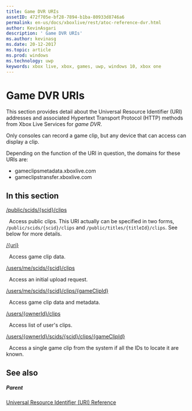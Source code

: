 ```yaml
---
title: Game DVR URIs
assetID: 472f705e-bf28-7894-b1ba-80933d8746a6
permalink: en-us/docs/xboxlive/rest/atoc-reference-dvr.html
author: KevinAsgari
description: ' Game DVR URIs'
ms.author: kevinasg
ms.date: 20-12-2017
ms.topic: article
ms.prod: windows
ms.technology: uwp
keywords: xbox live, xbox, games, uwp, windows 10, xbox one
---
```



# Game DVR URIs
 
This section provides detail about the Universal Resource Identifier (URI) addresses and associated Hypertext Transport Protocol (HTTP) methods from Xbox Live Services for *game DVR*.
 
Only consoles can record a game clip, but any device that can access can display a clip.
 
Depending on the function of the URI in question, the domains for these URIs are:
 
   *  gameclipsmetadata.xboxlive.com 
   *  gameclipstransfer.xboxlive.com 
  
<a id="ID4EZB"></a>

 
## In this section

[/public/scids/{scid}/clips](uri-publicscidclips.md)

&nbsp;&nbsp;Access public clips. This URI actually can be specified in two forms, `/public/scids/{scid}/clips` and `/public/titles/{titleId}/clips`. See below for more details.

[/{uri}](uri-uri.md)

&nbsp;&nbsp;Access game clip data.

[/users/me/scids/{scid}/clips](uri-usersmescidclips.md)

&nbsp;&nbsp;Access an initial upload request.

[/users/me/scids/{scid}/clips/{gameClipId}](uri-usersmescidclipsgameclipid.md)

&nbsp;&nbsp;Access game clip data and metadata.

[/users/{ownerId}/clips](uri-usersowneridclips.md)

&nbsp;&nbsp;Access list of user's clips.

[/users/{ownerId}/scids/{scid}/clips/{gameClipId}](uri-usersowneridscidclipsgameclipid.md)

&nbsp;&nbsp;Access a single game clip from the system if all the IDs to locate it are known.
 
<a id="ID4EOC"></a>

 
## See also
 
<a id="ID4EQC"></a>

 
##### Parent 

[Universal Resource Identifier (URI) Reference](../atoc-xboxlivews-reference-uris.md)

   
